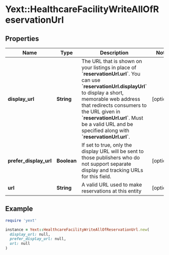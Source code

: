# Yext::HealthcareFacilityWriteAllOfReservationUrl

## Properties

| Name | Type | Description | Notes |
| ---- | ---- | ----------- | ----- |
| **display_url** | **String** | The URL that is shown on your listings in place of **&#x60;reservationUrl.url&#x60;**. You can use **&#x60;reservationUrl.displayUrl&#x60;** to display a short, memorable web address that redirects consumers to the URL given in **&#x60;reservationUrl.url&#x60;**.  Must be a valid URL and be specified along with **&#x60;reservationUrl.url&#x60;**. | [optional] |
| **prefer_display_url** | **Boolean** | If set to true, only the display URL will be sent to those publishers who do not support separate display and tracking URLs for this field. | [optional] |
| **url** | **String** | A valid URL used to make reservations at this entity | [optional] |

## Example

```ruby
require 'yext'

instance = Yext::HealthcareFacilityWriteAllOfReservationUrl.new(
  display_url: null,
  prefer_display_url: null,
  url: null
)
```

